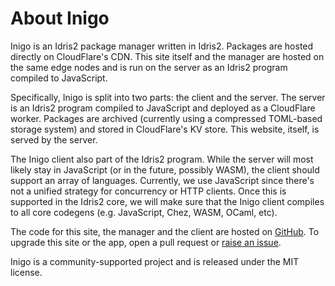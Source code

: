 
# About Inigo

Inigo is an Idris2 package manager written in Idris2. Packages are hosted directly on CloudFlare's CDN. This site itself and the manager are hosted on the same edge nodes and is run on the server as an Idris2 program compiled to JavaScript.

Specifically, Inigo is split into two parts: the client and the server. The server is an Idris2 program compiled to JavaScript and deployed as a CloudFlare worker. Packages are archived (currently using a compressed TOML-based storage system) and stored in CloudFlare's KV store. This website, itself, is served by the server.

The Inigo client also part of the Idris2 program. While the server will most likely stay in JavaScript (or in the future, possibly WASM), the client should support an array of languages. Currently, we use JavaScript since there's not a unified strategy for concurrency or HTTP clients. Once this is supported in the Idris2 core, we will make sure that the Inigo client compiles to all core codegens (e.g. JavaScript, Chez, WASM, OCaml, etc).

The code for this site, the manager and the client are hosted on [GitHub](https://github.com/hayesgm/inigo). To upgrade this site or the app, open a pull request or [raise an issue](https://github.com/hayesgm/inigo/issues).

Inigo is a community-supported project and is released under the MIT license.
